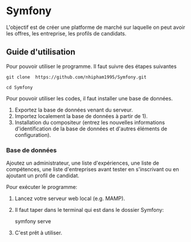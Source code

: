 # Symfony
L'objectif est de créer une platforme de marché sur laquelle on peut avoir les offres, les entreprise, les profils de candidats. 
## Guide d'utilisation
Pour pouvoir utiliser le programme. Il faut suivre des étapes suivantes

    git clone  https://github.com/nhipham1995/Symfony.git

    cd Symfony

Pour pouvoir utiliser les codes, il faut installer une base de données. 
1. Exportez la base de données venant du serveur.
2. Importez localement la base de données à partir de 1).
3. Installation du compositeur (entrez les nouvelles informations d'identification de la base de données et d'autres éléments de configuration).

### Base de données
Ajoutez un administrateur, une liste d'expériences, une liste de compétences, une liste d'entreprises avant tester en s'inscrivant ou en ajoutant un profil de candidat.

Pour exécuter le programme:
1. Lancez votre serveur web local (e.g. MAMP).
2. Il faut taper dans le terminal qui est dans le dossier Symfony:

    symfony serve
    
3. C'est prêt à utiliser.
